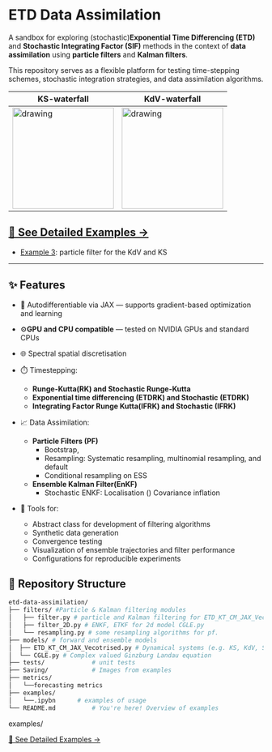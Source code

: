 # ETD Data Assimilation

A sandbox for exploring (stochastic)**Exponential Time Differencing (ETD)** and **Stochastic Integrating Factor (SIF)** methods in the context of **data assimilation** using **particle filters** and **Kalman filters**.

This repository serves as a flexible platform for testing time-stepping schemes, stochastic integration strategies, and data assimilation algorithms.

| KS-waterfall | KdV-waterfall |
| ------------- | ------------- |
| <img src="Saving/Cropped_KS.png" alt="drawing" width="200"/>  | <img src="Saving/Cropped_KdV.png" alt="drawing" width="200"/>  |

## [📘 See Detailed Examples →](EXAMPLES.md)


- [Example 3](EXAMPLES.md#example-3): particle filter for the KdV and KS



---

## ✨ Features
- 🧠 Autodifferentiable via JAX — supports gradient-based optimization and learning
- ⚙️**GPU and CPU compatible** — tested on NVIDIA GPUs and standard CPUs
- 🌐 Spectral spatial discretisation
- ⏱️ Timestepping: 
  - **Runge-Kutta(RK) and Stochastic Runge-Kutta**
  - **Exponential time differencing (ETDRK) and Stochastic  (ETDRK)**
  - **Integrating Factor Runge Kutta(IFRK) and Stochastic (IFRK)**

- 📈  Data Assimilation:
  - **Particle Filters (PF)**
    - Bootstrap, 
    - Resampling: Systematic resampling, multinomial resampling, and default
    - Conditional resampling on ESS
  - **Ensemble Kalman Filter(EnKF)**
    - Stochastic ENKF: Localisation () Covariance inflation

- 🔧 Tools for:
  - Abstract class for development of filtering algorithms 
  - Synthetic data generation
  - Convergence testing
  - Visualization of ensemble trajectories and filter performance
  - Configurations for reproducible experiments


## 📁 Repository Structure

```bash
etd-data-assimilation/
├── filters/ #Particle & Kalman filtering modules 
│   ├── filter.py # particle and Kalman filtering for ETD_KT_CM_JAX_Vecotrised.py
│   ├── filter_2D.py # ENKF, ETKF for 2d model CGLE.py
│   └── resampling.py # some resampling algorithms for pf. 
├── models/ # forward and ensemble models 
│  ├── ETD_KT_CM_JAX_Vecotrised.py # Dynamical systems (e.g. KS, KdV, SPDEs)
│  └── CGLE.py # Complex valued Ginzburg Landau equation
├── tests/             # unit tests
├── Saving/            # Images from examples
├── metrics/
│   └──forecasting metrics 
├── examples/ 
│   └──.ipybn      # examples of usage
└── README.md          # You're here! Overview of examples
```




examples/

[📘 See Detailed Examples →](EXAMPLES.md)
